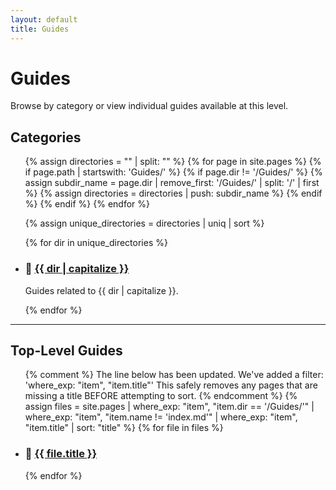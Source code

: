 ```yaml
---
layout: default
title: Guides
---
```


# Guides

Browse by category or view individual guides available at this level.

## Categories

<ul>
  {% assign directories = "" | split: "" %}
  {% for page in site.pages %}
    {% if page.path | startswith: 'Guides/' %}
      {% if page.dir != '/Guides/' %}
        {% assign subdir_name = page.dir | remove_first: '/Guides/' | split: '/' | first %}
        {% assign directories = directories | push: subdir_name %}
      {% endif %}
    {% endif %}
  {% endfor %}
  
  {% assign unique_directories = directories | uniq | sort %}
  
  {% for dir in unique_directories %}
    <li>
      <h3>📂 <a href="{{ site.baseurl }}/Guides/{{ dir }}/">{{ dir | capitalize }}</a></h3>
      <p>Guides related to {{ dir | capitalize }}.</p>
    </li>
  {% endfor %}
</ul>

---

## Top-Level Guides

<ul>
  {% comment %}
    The line below has been updated. We've added a filter:
    'where_exp: "item", "item.title"'
    This safely removes any pages that are missing a title BEFORE attempting to sort.
  {% endcomment %}
  {% assign files = site.pages | where_exp: "item", "item.dir == '/Guides/'" | where_exp: "item", "item.name != 'index.md'" | where_exp: "item", "item.title" | sort: "title" %}
  {% for file in files %}
    <li>
      <h3>📄 <a href="{{ file.url | relative_url }}">{{ file.title }}</a></h3>
    </li>
  {% endfor %}
</ul>

